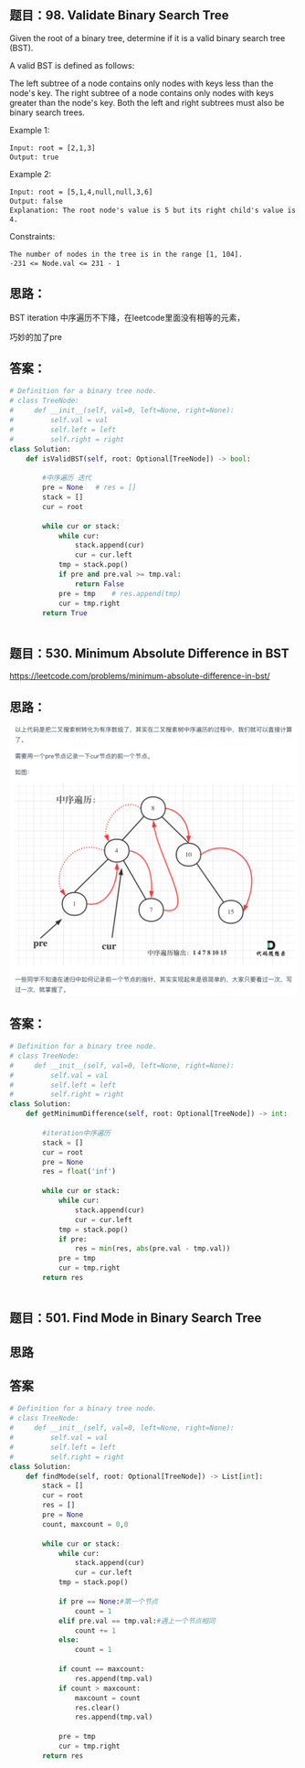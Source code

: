 ## 题目：98. Validate Binary Search Tree
Given the root of a binary tree, determine if it is a valid binary search tree (BST).

A valid BST is defined as follows:

The left subtree of a node contains only nodes with keys less than the node's key.
The right subtree of a node contains only nodes with keys greater than the node's key.
Both the left and right subtrees must also be binary search trees.
 

Example 1:
```
Input: root = [2,1,3]
Output: true
```
Example 2:
```
Input: root = [5,1,4,null,null,3,6]
Output: false
Explanation: The root node's value is 5 but its right child's value is 4.
```

Constraints:
```
The number of nodes in the tree is in the range [1, 104].
-231 <= Node.val <= 231 - 1
```

## 思路：
BST iteration 中序遍历不下降，在leetcode里面没有相等的元素，

巧妙的加了pre

## 答案：
```python
# Definition for a binary tree node.
# class TreeNode:
#     def __init__(self, val=0, left=None, right=None):
#         self.val = val
#         self.left = left
#         self.right = right
class Solution:
    def isValidBST(self, root: Optional[TreeNode]) -> bool:
        
        #中序遍历 迭代
        pre = None   # res = []
        stack = []
        cur = root 
        
        while cur or stack:
            while cur:
                stack.append(cur)
                cur = cur.left
            tmp = stack.pop()
            if pre and pre.val >= tmp.val:
                return False
            pre = tmp    # res.append(tmp)
            cur = tmp.right
        return True
        

```

## 题目：530. Minimum Absolute Difference in BST
https://leetcode.com/problems/minimum-absolute-difference-in-bst/
## 思路：
![a](https://github.com/SSRRBB/Leetcode/blob/main/Images/266.png)

## 答案：
```python
# Definition for a binary tree node.
# class TreeNode:
#     def __init__(self, val=0, left=None, right=None):
#         self.val = val
#         self.left = left
#         self.right = right
class Solution:
    def getMinimumDifference(self, root: Optional[TreeNode]) -> int:
        
        #iteration中序遍历
        stack = []
        cur = root
        pre = None
        res = float('inf')
        
        while cur or stack:
            while cur:
                stack.append(cur)
                cur = cur.left
            tmp = stack.pop()
            if pre:
                res = min(res, abs(pre.val - tmp.val))
            pre = tmp
            cur = tmp.right
        return res
        
```
## 题目：501. Find Mode in Binary Search Tree

## 思路


## 答案
```python
# Definition for a binary tree node.
# class TreeNode:
#     def __init__(self, val=0, left=None, right=None):
#         self.val = val
#         self.left = left
#         self.right = right
class Solution:
    def findMode(self, root: Optional[TreeNode]) -> List[int]:
        stack = []
        cur = root
        res = []
        pre = None
        count, maxcount = 0,0 
        
        while cur or stack:
            while cur:
                stack.append(cur)
                cur = cur.left
            tmp = stack.pop()
            
            if pre == None:#第一个节点
                count = 1
            elif pre.val == tmp.val:#遇上一个节点相同
                count += 1
            else:
                count = 1
            
            if count == maxcount:
                res.append(tmp.val)
            if count > maxcount:
                maxcount = count
                res.clear()
                res.append(tmp.val)
            
            pre = tmp
            cur = tmp.right
        return res
```
